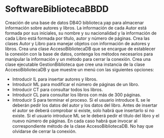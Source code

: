 # SoftwareBibliotecaBBDD
Creación de una base de datos DB4O biblioteca.yap para almacenar información  sobre autores y libros.
La información de cada Autor está formada por sus 
iniciales, su nombre y su nacionalidad y la información de cada Libro está 
formada por título, autor y número de páginas. 
Crea las clases Autor y Libro para manejar objetos con información de 
autores y libros.
Crea una clase AccesoBibliotecaDB que se encargue de establecer la 
conexión con la base de datos, contenga los métodos necesarios para 
manipular la información y un método para cerrar la conexión.
Crea una clase ejecutable GestionBiblioteca que cree una instancia de la 
clase AccesoBibliotecaDB y que muestre un menú con las siguientes 
opciones:
- Introducir IL para insertar autores y libros. 
- Introducir ML para modificar el número de páginas de un libro.
- Introducir CT para consultar todos los libros.
- Introducir CL para consultar los libros con más de 300 páginas.
- Introducir S para terminar el proceso.
Si el usuario introduce IL se le deberán pedir los datos del autor y los datos 
del libro. Antes de insertar el autor se deberá comprobar si existe, solo 
habrá que insertarlo si no existe.
Si el usuario introduce ML se le deberá pedir el título del libro y el nuevo 
número de páginas.
En cada caso habrá que invocar al correspondiente método de la clase 
AccesoBibliotecaDB. No hay que olvidarse de cerrar la conexión.
